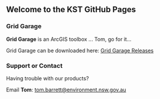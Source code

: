## Welcome to the KST GitHub Pages

### Grid Garage

**Grid Garage** is an ArcGIS toolbox ... Tom, go for it...

Grid Garage can be downloaded here:
[Grid Garage Releases](https://github.com/NSW-OEH-EMS-KST/grid-garage/releases)


### Support or Contact

Having trouble with our products?

Email **Tom**: tom.barrett@environment.nsw.gov.au


